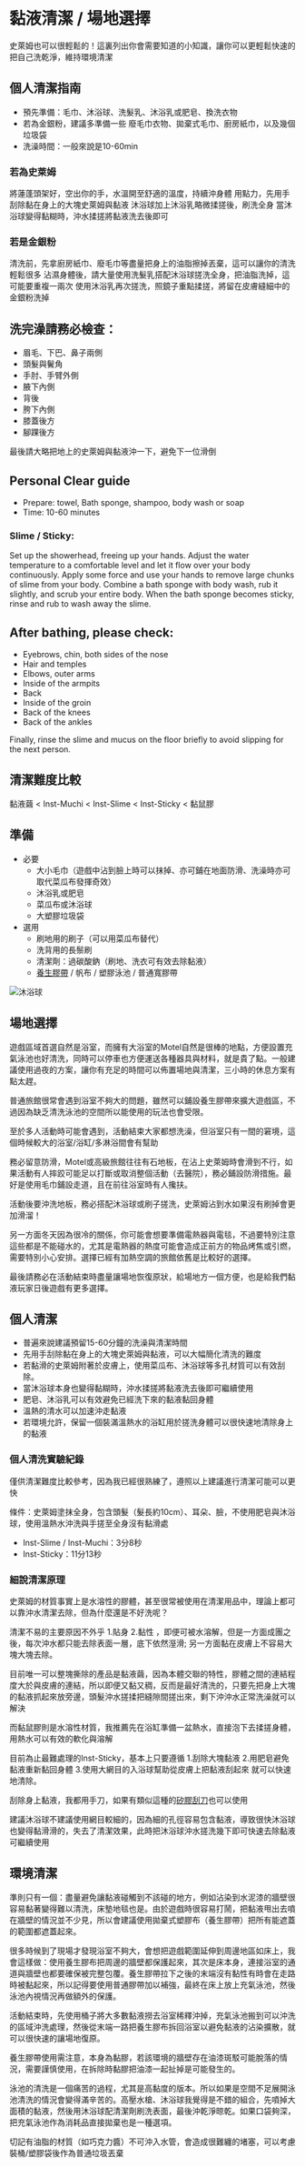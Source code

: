 黏液清潔 / 場地選擇
=====

史萊姆也可以很輕鬆的！這裏列出你會需要知道的小知識，讓你可以更輕鬆快速的把自己洗乾淨，維持環境清潔

## 個人清潔指南 

- 預先準備：毛巾、沐浴球、洗髮乳、沐浴乳或肥皂、換洗衣物
- 若為金銀粉，建議多準備一些 廢毛巾衣物、拋棄式毛巾、廚房紙巾，以及幾個垃圾袋
- 洗澡時間：一般來說是10-60min

### 若為史萊姆
將蓮蓬頭架好，空出你的手，水溫開至舒適的溫度，持續沖身體
用點力，先用手刮除黏在身上的大塊史萊姆與黏液
沐浴球加上沐浴乳略微揉搓後，刷洗全身
當沐浴球變得黏糊時，沖水揉搓將黏液洗去後即可

### 若是金銀粉
清洗前，先拿廚房紙巾、廢毛巾等盡量把身上的油脂擦掉丟棄，這可以讓你的清洗輕鬆很多
沾濕身體後，請大量使用洗髮乳搭配沐浴球搓洗全身，把油脂洗掉，這可能要重複一兩次
使用沐浴乳再次搓洗，照鏡子重點揉搓，將留在皮膚縫細中的金銀粉洗掉

## 洗完澡請務必檢查：
- 眉毛、下巴、鼻子兩側
- 頭髮與鬢角
- 手肘、手臂外側
- 腋下內側
- 背後
- 胯下內側
- 膝蓋後方
- 腳踝後方

最後請大略把地上的史萊姆與黏液沖一下，避免下一位滑倒

## Personal Clear guide
- Prepare: towel, Bath sponge, shampoo, body wash or soap
- Time: 10-60 minutes

### Slime / Sticky:
Set up the showerhead, freeing up your hands. Adjust the water temperature to a comfortable level and let it flow over your body continuously.
Apply some force and use your hands to remove large chunks of slime from your body.
Combine a bath sponge with body wash, rub it slightly, and scrub your entire body.
When the bath sponge becomes sticky, rinse and rub to wash away the slime.

## After bathing, please check:
- Eyebrows, chin, both sides of the nose
- Hair and temples
- Elbows, outer arms
- Inside of the armpits
- Back
- Inside of the groin
- Back of the knees
- Back of the ankles

Finally, rinse the slime and mucus on the floor briefly to avoid slipping for the next person.

## 清潔難度比較

黏液繭 < Inst-Muchi < Inst-Slime < Inst-Sticky < 黏鼠膠

## 準備

* 必要
  * 大小毛巾（遊戲中沾到臉上時可以抹掉、亦可鋪在地面防滑、洗澡時亦可取代菜瓜布發揮奇效）
  * 沐浴乳或肥皂
  * 菜瓜布或沐浴球
  * 大塑膠垃圾袋
* 選用
  * 刷地用的刷子（可以用菜瓜布替代）
  * 洗背用的長鬃刷
  * 清潔劑：過碳酸鈉（刷地、洗衣可有效去除黏液）
  * [養生膠帶](https://www.google.com/search?client=firefox-b-d&q=%E9%A4%8A%E7%94%9F%E8%86%A0%E5%B8%B6) / 帆布 / 塑膠泳池 / 普通寬膠帶

![沐浴球](imgs/clean_tool1.jpg)

## 場地選擇

遊戲區域首選自然是浴室，而擁有大浴室的Motel自然是很棒的地點，方便設置充氣泳池也好清洗，同時可以停車也方便運送各種器具與材料，就是貴了點。一般建議使用過夜的方案，讓你有充足的時間可以佈置場地與清潔，三小時的休息方案有點太趕。

普通旅館很常會遇到浴室不夠大的問題，雖然可以鋪設養生膠帶來擴大遊戲區，不過因為缺乏清洗泳池的空間所以能使用的玩法也會受限。

至於多人活動時可能會遇到，活動結束大家都想洗澡，但浴室只有一間的窘境，這個時候較大的浴室/浴缸/多淋浴間會有幫助

務必留意防滑，Motel或高級旅館往往有石地板，在沾上史萊姆時會滑到不行，如果活動有人摔跤可能足以打斷或取消整個活動（去醫院），務必鋪設防滑措施。最好是使用毛巾鋪設走道，且在前往浴室時有人攙扶。

活動後要沖洗地板，務必搭配沐浴球或刷子搓洗，史萊姆沾到水如果沒有刷掉會更加滑溜！

另一方面冬天因為很冷的關係，你可能會想要準備電熱器與電毯，不過要特別注意這些都是不能碰水的，尤其是電熱器的熱度可能會造成正前方的物品烤焦或引燃，需要特別小心安排。選擇已經有加熱空調的旅館依舊是比較好的選擇。

最後請務必在活動結束時盡量讓場地恢復原狀，給場地方一個方便，也是給我們黏液玩家日後遊戲有更多選擇。

## 個人清潔

* 普遍來說建議預留15-60分鐘的洗澡與清潔時間
* 先用手刮除黏在身上的大塊史萊姆與黏液，可以大幅簡化清洗的難度
* 若黏滑的史萊姆附著於皮膚上，使用菜瓜布、沐浴球等多孔材質可以有效刮除。
* 當沐浴球本身也變得黏糊時，沖水揉搓將黏液洗去後即可繼續使用
* 肥皂、沐浴乳可以有效避免已經洗下來的黏液黏回身體
* 溫熱的清水可以加速沖走黏液
* 若環境允許，保留一個裝滿溫熱水的浴缸用於搓洗身體可以很快速地清除身上的黏液

### 個人清洗實驗紀錄

僅供清潔難度比較參考，因為我已經很熟練了，遵照以上建議進行清潔可能可以更快

條件：史萊姆塗抹全身，包含頭髮（髮長約10cm）、耳朵、臉，不使用肥皂與沐浴球，使用溫熱水沖洗與手搓至全身沒有黏滑處

* Inst-Slime / Inst-Muchi：3分8秒
* Inst-Sticky：11分13秒

### 細說清潔原理

史萊姆的材質事實上是水溶性的膠體，甚至很常被使用在清潔用品中，理論上都可以靠沖水清潔去除，但為什麼還是不好洗呢？

清潔不易的主要原因不外乎 1.貼身 2.黏性 ，即便可被水溶解，但是一方面成團之後，每次沖水都只能去除表面一層，底下依然溼滑; 另一方面黏在皮膚上不容易大塊大塊去除。

目前唯一可以整塊撕除的產品是黏液繭，因為本體交聯的特性，膠體之間的連結程度大於與皮膚的連結，所以即便又黏又稠，反而是最好清洗的，只要先把身上大塊的黏液抓起來放旁邊，頭髮沖水搓揉把縫隙間搓出來，剩下沖沖水正常洗澡就可以解決

而黏鼠膠則是水溶性材質，我推薦先在浴缸準備一盆熱水，直接泡下去揉搓身體，用熱水可以有效的軟化與溶解

目前為止最難處理的Inst-Sticky，基本上只要遵循 1.刮除大塊黏液 2.用肥皂避免黏液重新黏回身體 3.使用大網目的入浴球幫助從皮膚上把黏液刮起來 就可以快速地清除。

刮除身上黏液，我都用手刀，如果有類似這種的[矽膠刮刀](https://www.muji.com/tw/products/cmdty/detail/4945247109139)也可以使用

建議沐浴球不建議使用網目較細的，因為細的孔徑容易包含黏液，導致很快沐浴球也變得黏滑滑的，失去了清潔效果，此時把沐浴球沖水搓洗幾下即可快速去除黏液可繼續使用

## 環境清潔

準則只有一個：盡量避免讓黏液碰觸到不該碰的地方，例如沾染到水泥漆的牆壁很容易黏著變得難以清洗，床墊地毯也是。由於遊戲時很容易打鬧，把黏液甩出去噴在牆壁的情況並不少見，所以會建議使用拋棄式塑膠布（養生膠帶）把所有能遮蓋的範圍都遮蓋起來。

很多時候到了現場才發現浴室不夠大，會想把遊戲範圍延伸到周邊地區如床上，我會這樣做：使用養生膠布把周邊的牆壁都保護起來，其次是床本身，連接浴室的通道與牆壁也都要確保被完整包覆。養生膠帶拉下之後的末端沒有黏性有時會在走路時被黏起來，所以記得要使用普通膠帶加以補強，最終在床上放上充氣泳池，然後泳池內視情況再做額外的保護。

活動結束時，先使用桶子將大多數黏液撈去浴室稀釋沖掉，充氣泳池搬到可以沖洗的區域沖洗處理，然後從末端一路把養生膠布拆回浴室以避免黏液的沾染擴散，就可以很快速的讓場地復原。

養生膠帶使用需注意，本身為黏膠，若該環境的牆壁存在油漆斑駁可能脫落的情況，需要謹慎使用，在拆除時黏膠把油漆一起扯掉是可能發生的。

泳池的清洗是一個痛苦的過程，尤其是高黏度的版本。所以如果是空間不足展開泳池清洗的情況會變得滿辛苦的。高壓水槍、沐浴球我覺得是不錯的組合，先噴掉大面積的黏液，然後用沐浴球配清潔劑刷洗表面，最後沖乾淨晾乾。如果口袋夠深，把充氣泳池作為消耗品直接拋棄也是一種選項。

切記有油脂的材質（如巧克力醬）不可沖入水管，會造成很難纏的堵塞，可以考慮裝桶/塑膠袋後作為普通垃圾丟棄